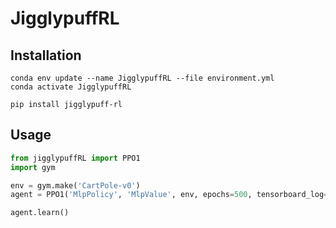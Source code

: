 # JigglypuffRL

## Installation
```
conda env update --name JigglypuffRL --file environment.yml
conda activate JigglypuffRL

pip install jigglypuff-rl
```

## Usage
```python
from jigglypuffRL import PPO1
import gym

env = gym.make('CartPole-v0')
agent = PPO1('MlpPolicy', 'MlpValue', env, epochs=500, tensorboard_log='./runs/')

agent.learn()
```